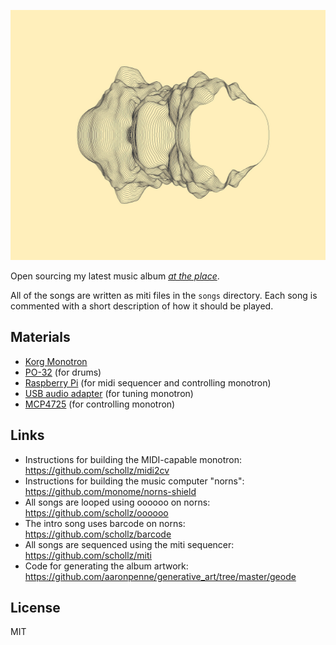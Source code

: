 <p align="center">
<img src="cover.jpg" width=100% height=400px>
</p>

Open sourcing my latest music album *[at the place](https://infinitedigits.bandcamp.com/album/at-the-place)*.

All of the songs are written as miti files in the `songs` directory. Each song is commented with a short description of how it should be played. 

## Materials

- [Korg Monotron](https://www.amazon.com/gp/product/B00684KFAM/ref=as_li_tl?ie=UTF8&camp=1789&creative=9325&creativeASIN=B00684KFAM&linkCode=as2&tag=scholl-20)
- [PO-32](https://www.amazon.com/gp/product/B01MR9L4PL/ref=as_li_tl?ie=UTF8&camp=1789&creative=9325&creativeASIN=B01MR9L4PL&linkCode=as2&tag=scholl-20) (for drums)
- [Raspberry Pi](https://www.amazon.com/gp/product/B07BC7BMHY/ref=as_li_tl?ie=UTF8&camp=1789&creative=9325&creativeASIN=B07BC7BMHY&linkCode=as2&tag=scholl-20) (for midi sequencer and controlling monotron)
- [USB audio adapter](https://www.amazon.com/gp/product/B01N905VOY/ref=as_li_tl?ie=UTF8&camp=1789&creative=9325&creativeASIN=B01N905VOY&linkCode=as2&tag=scholl-20) (for tuning monotron)
- [MCP4725](https://www.amazon.com/gp/product/B00SK8MBXI/ref=as_li_tl?ie=UTF8&camp=1789&creative=9325&creativeASIN=B00SK8MBXI&linkCode=as2&tag=scholl-20) (for controlling monotron)


## Links

- Instructions for building the MIDI-capable monotron: https://github.com/schollz/midi2cv
- Instructions for building the music computer "norns": https://github.com/monome/norns-shield
- All songs are looped using oooooo on norns: https://github.com/schollz/oooooo
- The intro song uses barcode on norns: https://github.com/schollz/barcode
- All songs are sequenced using the miti sequencer: https://github.com/schollz/miti
- Code for generating the album artwork: https://github.com/aaronpenne/generative_art/tree/master/geode

## License

MIT
